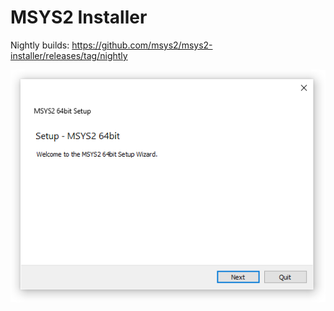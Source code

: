 # MSYS2 Installer

Nightly builds: https://github.com/msys2/msys2-installer/releases/tag/nightly

![screenshot](screenshot.png)